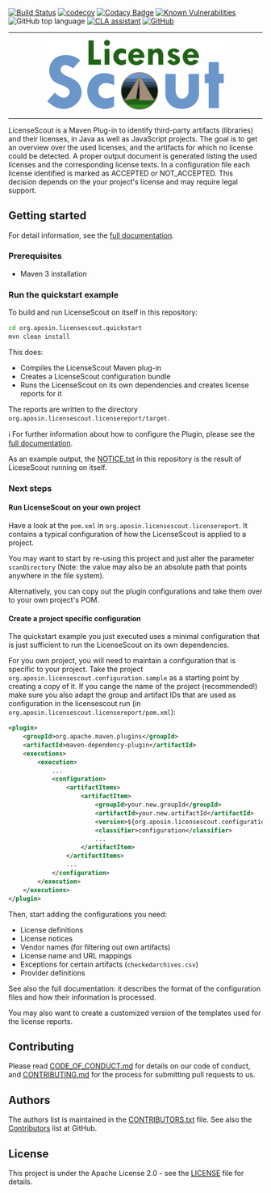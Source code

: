 [![Build Status](https://travis-ci.org/aposin/LicenseScout.svg?branch=master)](https://travis-ci.org/aposin/LicenseScout)
[![codecov](https://codecov.io/gh/aposin/LicenseScout/branch/master/graph/badge.svg)](https://codecov.io/gh/aposin/LicenseScout)
[![Codacy Badge](https://api.codacy.com/project/badge/Grade/68b073442bd540f4a0a0ca1b33e5181b)](https://www.codacy.com/app/aposin-bot/LicenseScout?utm_source=github.com&utm_medium=referral&utm_content=aposin/LicenseScout&utm_campaign=Badge_Grade)
[![Known Vulnerabilities](https://snyk.io/test/github/aposin/LicenseScout/badge.svg?targetFile=org.aposin.licensescout.core%2Fpom.xml)](https://snyk.io/test/github/aposin/LicenseScout?targetFile=org.aposin.licensescout.core%2Fpom.xml)
![GitHub top language](https://img.shields.io/github/languages/top/aposin/LicenseScout.svg)
[![CLA assistant](https://cla-assistant.io/readme/badge/aposin/LicenseScout)](https://cla-assistant.io/aposin/LicenseScout)
[![GitHub](https://img.shields.io/github/license/aposin/LicenseScout.svg)](https://github.com/aposin/LicenseScout/blob/master/LICENSE)

---

<p align="center">
<img src="org.aposin.licensescout.documentation/images/png/LS_logo_with_text_green.png" width="350">
</p>

---

LicenseScout is a Maven Plug-in to identify third-party artifacts (libraries) and their licenses, in Java as well as JavaScript projects.
The goal is to get an overview over the used licenses, and the artifacts for which no license could be detected. A proper output document is generated listing the used licenses and the corresponding license texts. In a configuration file each license identified is marked as ACCEPTED or NOT_ACCEPTED. This decision depends on the your project's license and may require legal support.


## Getting started

For detail information, see the [full documentation](org.aposin.licensescout.documentation/doc/documentation.adoc).

### Prerequisites

* Maven 3 installation


### Run the quickstart example

To build and run LicenseScout on itself in this repository:

```bash
cd org.aposin.licensescout.quickstart
mvn clean install
```

This does:
* Compiles the LicenseScout Maven plug-in
* Creates a LicenseScout configuration bundle
* Runs the LicenseScout on its own dependencies and creates license reports for it

The reports are written to the directory `org.aposin.licensescout.licensereport/target`.

:information_source: For further information about how to configure the Plugin, please see the [full documentation](org.aposin.licensescout.core/doc/documentation.adoc).

As an example output, the [NOTICE.txt](NOTICE.txt) in this repository is the result of LiceseScout running on itself.

### Next steps

#### Run LicenseScout on your own project

Have a look at the `pom.xml` in `org.aposin.licensescout.licensereport`. It contains a typical configuration of how the LicenseScout is applied to a project.

You may want to start by re-using this project and just alter the parameter `scanDirectory` (Note: the value may also be an absolute path that points anywhere in the file system).

Alternatively, you can copy out the plugin configurations and take them over to your own project's POM.

#### Create a project specific configuration

The quickstart example you just executed uses a minimal configuration
that is just sufficient to run the LicenseScout on its own dependencies.

For you own project, you will need to maintain a configuration that is specific to your project. Take the project `org.aposin.licensescout.configuration.sample` as a starting point by creating a copy of it. If you cange the name of the project (recommended!) make sure you also adapt the group and artifact IDs that are used as configuration in the licensescout run (in `org.aposin.licensescout.licensereport/pom.xml`):

```xml
<plugin>
	<groupId>org.apache.maven.plugins</groupId>
	<artifactId>maven-dependency-plugin</artifactId>
	<executions>
		<execution>
			...
			<configuration>
				<artifactItems>
					<artifactItem>
						<groupId>your.new.groupId</groupId>
						<artifactId>your.new.artifactId</artifactId>
						<version>${org.aposin.licensescout.configuration.version}</version>
						<classifier>configuration</classifier>
						...
					</artifactItem>
				</artifactItems>
				...
			</configuration>
		</execution>
	</executions>
</plugin>
```

Then, start adding the configurations you need:
* License definitions
* License notices
* Vendor names (for filtering out own artifacts)
* License name and URL mappings
* Exceptions for certain artifacts (`checkedarchives.csv`)
* Provider definitions

See also the full documentation: it describes the format of the configuration files and how their information is processed.

You may also want to create a customized version of the templates used for the license reports.

## Contributing

Please read [CODE_OF_CONDUCT.md](CODE_OF_CONDUCT.md) for details on our code of conduct, and [CONTRIBUTING.md](CONTRIBUTING.md) for the process for submitting pull requests to us.

## Authors

The authors list is maintained in the [CONTRIBUTORS.txt](CONTRIBUTORS.txt) file.
See also the [Contributors](https://github.com/aposin/LicenseScout/graphs/contributors) list at GitHub.

## License

This project is under the Apache License 2.0 - see the [LICENSE](LICENSE) file for details.  
